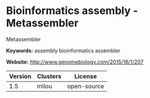 # Bioinformatics assembly - Metassembler

Metassembler

**Keywords:** assembly bioinformatics assembler

**Website:** <http://www.genomebiology.com/2015/16/1/207>

| Version | Clusters | License |
| ------- | -------- | ------- |
| 1.5 | milou | open-source |
